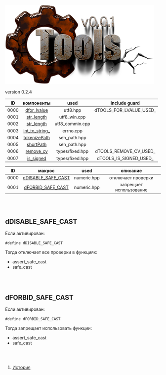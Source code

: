 
[![logo](../logo.png)](../home.md "for developers") 

[P1]: ../images/progress.png  "2021y-03m-11d"
[X1]: ../images/failed.png    "2021y-03m-11d"
[V1]: ../images/success.png   "2021y-03m-11d"
[E1]: ../images/nodata.png    "2021y-03m-11d"
[N1]: ../images/na.png        "2021y-03m-11d"

version 0.2.4

| **ID** | **компоненты**       |  used            |      include guard      |  
|:------:|:--------------------:|:----------------:|:-----------------------:|  
|  0000  | [dfor_lvalue][00]    | utf8.hpp         | dTOOLS_FOR_LVALUE_USED_ |  
|  0001  | [str_length][01]     | utf8_win.cpp     |                         |  
|  0002  | [str_length][01]     | utf8_commin.cpp  |                         |  
|  0003  | [int_to_string_][03] | errno.cpp        |                         |  
|  0004  | [tokenizePath][04]   | seh_path.hpp     |                         |  
|  0005  | [shortPath][05]      | seh_path.hpp     |                         |  
|  0006  | [remove_cv][06]      | types/fixed.hpp  | dTOOLS_REMOVE_CV_USED_  |  
|  0007  | [is_signed][07]      | types/fixed.hpp  | dTOOLS_IS_SIGNED_USED_  |  


| **ID** | **макрос**               |  used       |        описание         |  
|:------:|:------------------------:|:-----------:|:-----------------------:|  
|  0000  | [dDISABLE_SAFE_CAST][00] | numeric.hpp | отключает проверки      |  
|  0001  | [dFORBID_SAFE_CAST][01]  | numeric.hpp | запрещает использование |  

[00]: #dDISABLE_SAFE_CAST "отключает проверку правомерности каста в функциях safe_cast/assert_safe_cast" 
[01]: #dFORBID_SAFE_CAST  "запрещает использовать функции safe_cast/assert_safe_cast" 

<br />
<br />


dDISABLE_SAFE_CAST
---
Если активирован:  

```
#define dDISABLE_SAFE_CAST
```
Тогда отключает все проверки в функциях:  
  - assert_safe_cast  
  - safe_cast  

<br />
<br />


dFORBID_SAFE_CAST
---
Если активирован:  

```
#define dFORBID_SAFE_CAST
```
Тогда запрещает использовать функции:  
  - assert_safe_cast  
  - safe_cast  

<br />
<br />


[00]: #dfor_lvalue         "метафункция: разрешает/запрещает использовать lvalue в аргументах шаблонов"  
[01]: #str_length          "грубый неоптимизированный способ получения длины строки"  
[03]: #int_to_string_      "преобразует int в строку. (старые компиляторы не поддерживают std::to_string)"  
[04]: #tokenizePath        "сплитит файловый путь на токены-каталоги. в перспективе может переехать в fsystem"  
[05]: #shortPath           "умеет укорачивать длинный файловый путь. в перспективе может переехать в fsystem"  
[06]: #remove_cv           "служебная мета-функция: удаляет квалификаторы типов"  
[07]: #is_signed           "служебная мета-функция: определяет: является ли тип знаковым"  
[08]: #limit               "служебная мета-функция: определяет макс/мин значение типа"  


1) [История](../history.md)  


